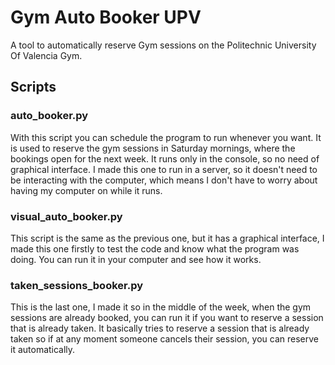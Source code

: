 # Gym Auto Booker UPV
A tool to automatically reserve Gym sessions on the Politechnic University Of Valencia Gym.

## Scripts
### auto_booker.py
With this script you can schedule the program to run
whenever you want. It is used to reserve the gym sessions in
Saturday mornings, where the bookings open for the next week.
It runs only in the console, so no need of graphical interface.
I made this one to run in a server, so it doesn't need to be
interacting with the computer, which means I don't have to
worry about having my computer on while it runs.

### visual_auto_booker.py
This script is the same as the previous one, but it has a
graphical interface, I made this one firstly to test the code
and know what the program was doing.
You can run it in your computer and see how it works.

### taken_sessions_booker.py
This is the last one, I made it so in the middle of the week,
when the gym sessions are already booked, you can run it
if you want to reserve a session that is already taken.
It basically tries to reserve a session that is already taken
so if at any moment someone cancels their session, you can reserve
it automatically.
